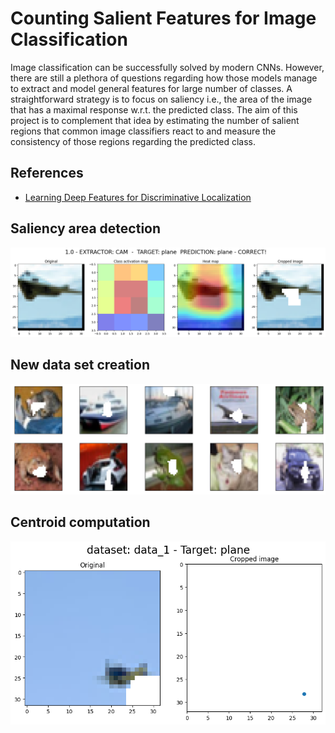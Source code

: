 # Counting Salient Features for Image Classification

Image classification can be successfully solved by modern CNNs. However, there
are still a plethora of questions regarding how those models manage to extract
and model general features for large number of classes. A straightforward
strategy is to focus on saliency i.e., the area of the image that has a maximal
response w.r.t. the predicted class. The aim of this project is to complement
that idea by estimating the number of salient regions that common image
classifiers react to and measure the consistency of those regions regarding the
predicted class.

## References
- [Learning Deep Features for Discriminative Localization](https://arxiv.org/pdf/1512.04150.pdf)

## Saliency area detection
![img1](img/random_sample1.0.png)

## New data set creation
![img2](img/ctestds_dataset_samples_1.png)

## Centroid computation
![img3](img/centroid_data_1_sample_6.png)
